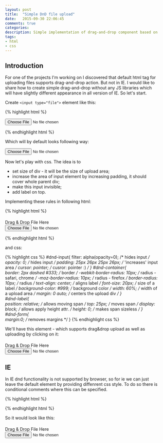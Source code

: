 ```yaml
---
layout: post
title:  "Simple DnD file upload"
date:   2015-09-30 22:06:45
comments: true
categories:
description: Simple implementation of drag-and-drop component based on basic 'input type="file"' tag. 
tags: 
- html
- css
---
```


## Introduction

For one of the projects I'm working on I discovered that default html tag for uploading files supports drag-and-drop action. But not in IE. I would like to share how to create simple drag-and-drop without any JS libraries which will have slightly different appearance in all version of IE. So let's start.

Create `<input type="file">` element like this:

{% highlight html %}
<div>
 <form>
    <input type="file">
  </form>
</div>
{% endhighlight html %}

Which will by default looks following way:

<div>
 <form>
    <input type="file">
  </form>
</div>

Now let's play with css. The idea is to 
 
 - set size of div - it will be the size of upload area;
 - increase the area of input element by increasing padding, it should cover whole parent div; 
 - make this input invisible;
 - add label on top.

Implementing these rules in following html:

{% highlight html %}
<div style="margin-top: 20px">
  <div id="dnd-container">
    <span id="dnd-label">Drag & Drop File Here</span>
    <form id="dnd-form">
      <input type="file" id="dnd-input">
    </form>
  </div>
</div>
{% endhighlight html %}

and css:

{% highlight css %}
#dnd-input{
  filter: alpha(opacity=0);      /* hides input */
  opacity: 0;                    /* hides input */
  padding: 25px 26px 25px 26px;  /* 'increases' input area */
  cursor: pointer;               /* cusror: pointer :) */
}
#dnd-container{  
  border: 2px dashed #333;       /* border */
  -webkit-border-radius: 10px;   /* radius - safari, chrome */
  -moz-border-radius: 10px;      /* radius - firefox */
  border-radius: 10px;           /* radius */
  text-align: center;            /* aligns label */ 
  font-size: 20px;               /* size of a label */
  background-color: #999;        /* background color */
  width: 60%;                    /* width of a upload area */
  margin: 0 auto;                /* centers the upload div */
}  
#dnd-label{  
  position: relative;            /* allows moving span */
  top: 25px;                     /* moves span */
  display: block;                /* allows apply height attr. */
  height: 0;                     /* makes span sizeless */
}  
#dnd-form{  
  margin:0;                      /* removes margins */
}
{% endhighlight css %}

We'll have this element - which supports drag&drop upload as well as uploading by clicking on it:

<style type="text/css">
  #dndUploadLbl{display: none }
  #file-upload-input{
    filter: alpha(opacity=100);
    opacity: 1;
    padding: 5px 10px 5px 10px;
  }
  #attachment-note{
    padding: 10px 0px 10px 0px;
  }
</style>

<!-- IE 10, 11 -->
<style type="text/css">
  @media all and (-ms-high-contrast: none), (-ms-high-contrast: active) {
    #dndUploadLbl {display: none}
    #file-upload-input{
      filter: alpha(opacity=100);
      opacity: 1;
      padding: 5px 10px 5px 10px;
    }
    #attachment-note{
      padding: 10px 0px 10px 0px;
    }
  }
</style>

<div style="margin-top: 20px">
  <div id="dnd-container">
    <span id="dnd-label">Drag & Drop File Here</span>
    <form id="dnd-form">
      <input id="dnd-input" type="file">
    </form>
  </div>
</div>

## IE

In IE dnd functionality is not supported by browser, so for ie we can just leave the default element by providing diffenrent css style. To do so there is conditional comments where this can be specified.

{% highlight html %}
<!-- IE 7, 8, 9 -->
<!--[if IE]>
<style type="text/css">
  #dndUploadLbl{display: none }
  #file-upload-input{
    filter: alpha(opacity=100);
    opacity: 1;
    padding: 5px 10px 5px 10px;
  }
  #attachment-note{
    padding: 10px 0px 10px 0px;
  }
</style>
<![endif]-->

<!-- IE 10, 11 -->
<style type="text/css">
  @media all and (-ms-high-contrast: none), (-ms-high-contrast: active) {
    #dndUploadLbl {display: none}
    #file-upload-input{
      filter: alpha(opacity=100);
      opacity: 1;
      padding: 5px 10px 5px 10px;
    }
    #attachment-note{
      padding: 10px 0px 10px 0px;
    }
  }
</style>
{% endhighlight html %}

So it would look like this:

<div style="margin-top: 20px">
  <div id="dnd-container-ie">
    <span id="dnd-label-ie">Drag & Drop File Here</span>
    <form id="dnd-form-ie">
      <input id="dnd-input-ie" type="file">
    </form>
  </div>
</div>